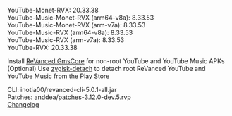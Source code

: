 YouTube-Monet-RVX: 20.33.38  
YouTube-Music-Monet-RVX (arm64-v8a): 8.33.53  
YouTube-Music-Monet-RVX (arm-v7a): 8.33.53  
YouTube-Music-RVX (arm64-v8a): 8.33.53  
YouTube-Music-RVX (arm-v7a): 8.33.53  
YouTube-RVX: 20.33.38  

Install [ReVanced GmsCore](https://github.com/ReVanced/GmsCore/releases/latest) for non-root YouTube and YouTube Music APKs  
(Optional) Use [zygisk-detach](https://github.com/j-hc/zygisk-detach/releases/latest) to detach root ReVanced YouTube and YouTube Music from the Play Store
  
CLI: inotia00/revanced-cli-5.0.1-all.jar  
Patches: anddea/patches-3.12.0-dev.5.rvp  
[Changelog](https://github.com/anddea/revanced-patches/releases/tag/v3.12.0-dev.5)  
